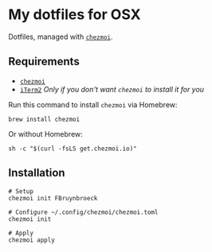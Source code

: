 # My dotfiles for OSX

Dotfiles, managed with [`chezmoi`](https://www.chezmoi.io/).

## Requirements

- [`chezmoi`](https://www.chezmoi.io/)
- [`iTerm2`](https://iterm2.com/) *Only if you don't want `chezmoi` to install it for you*

Run this command to install `chezmoi` via Homebrew:

    brew install chezmoi

Or without Homebrew:

    sh -c "$(curl -fsLS get.chezmoi.io)"

## Installation

    # Setup
    chezmoi init FBruynbroeck

    # Configure ~/.config/chezmoi/chezmoi.toml
    chezmoi init

    # Apply
    chezmoi apply
